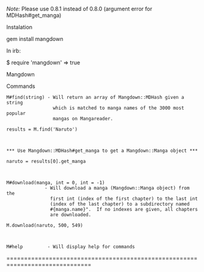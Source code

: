 _Note:_ Please use 0.8.1 instead of 0.8.0 (argument error for MDHash#get\_manga)

Instalation

  gem install mangdown


In irb:

  $ require 'mangdown'
  => true


Mangdown

Commands

    M#find(string) - Will return an array of Mangdown::MDHash given a string 
                     which is matched to manga names of the 3000 most popular 
                     mangas on Mangareader.

    results = M.find('Naruto')



    *** Use Mangdown::MDHash#get_manga to get a Mangdown::Manga object ***

    naruto = results[0].get_manga



    M#download(manga, int = 0, int = -1) 
                  - Will download a manga (Mangdown::Manga object) from the 
                    first int (index of the first chapter) to the last int 
                    (index of the last chapter) to a subdirectory named 
                    #{manga.name}".  If no indexes are given, all chapters 
                    are downloaded.

    M.download(naruto, 500, 549)



    M#help         - Will display help for commands

==============================================================================

